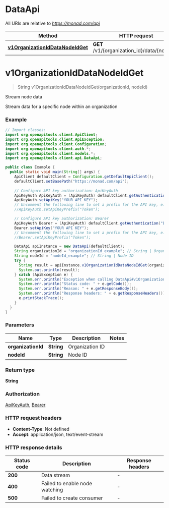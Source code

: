 # DataApi

All URIs are relative to *https://monad.com/api*

| Method | HTTP request | Description |
|------------- | ------------- | -------------|
| [**v1OrganizationIdDataNodeIdGet**](DataApi.md#v1OrganizationIdDataNodeIdGet) | **GET** /v1/{organization_id}/data/{node_id} | Stream node data |


<a id="v1OrganizationIdDataNodeIdGet"></a>
# **v1OrganizationIdDataNodeIdGet**
> String v1OrganizationIdDataNodeIdGet(organizationId, nodeId)

Stream node data

Stream data for a specific node within an organization

### Example
```java
// Import classes:
import org.openapitools.client.ApiClient;
import org.openapitools.client.ApiException;
import org.openapitools.client.Configuration;
import org.openapitools.client.auth.*;
import org.openapitools.client.models.*;
import org.openapitools.client.api.DataApi;

public class Example {
  public static void main(String[] args) {
    ApiClient defaultClient = Configuration.getDefaultApiClient();
    defaultClient.setBasePath("https://monad.com/api");
    
    // Configure API key authorization: ApiKeyAuth
    ApiKeyAuth ApiKeyAuth = (ApiKeyAuth) defaultClient.getAuthentication("ApiKeyAuth");
    ApiKeyAuth.setApiKey("YOUR API KEY");
    // Uncomment the following line to set a prefix for the API key, e.g. "Token" (defaults to null)
    //ApiKeyAuth.setApiKeyPrefix("Token");

    // Configure API key authorization: Bearer
    ApiKeyAuth Bearer = (ApiKeyAuth) defaultClient.getAuthentication("Bearer");
    Bearer.setApiKey("YOUR API KEY");
    // Uncomment the following line to set a prefix for the API key, e.g. "Token" (defaults to null)
    //Bearer.setApiKeyPrefix("Token");

    DataApi apiInstance = new DataApi(defaultClient);
    String organizationId = "organizationId_example"; // String | Organization ID
    String nodeId = "nodeId_example"; // String | Node ID
    try {
      String result = apiInstance.v1OrganizationIdDataNodeIdGet(organizationId, nodeId);
      System.out.println(result);
    } catch (ApiException e) {
      System.err.println("Exception when calling DataApi#v1OrganizationIdDataNodeIdGet");
      System.err.println("Status code: " + e.getCode());
      System.err.println("Reason: " + e.getResponseBody());
      System.err.println("Response headers: " + e.getResponseHeaders());
      e.printStackTrace();
    }
  }
}
```

### Parameters

| Name | Type | Description  | Notes |
|------------- | ------------- | ------------- | -------------|
| **organizationId** | **String**| Organization ID | |
| **nodeId** | **String**| Node ID | |

### Return type

**String**

### Authorization

[ApiKeyAuth](../README.md#ApiKeyAuth), [Bearer](../README.md#Bearer)

### HTTP request headers

 - **Content-Type**: Not defined
 - **Accept**: application/json, text/event-stream

### HTTP response details
| Status code | Description | Response headers |
|-------------|-------------|------------------|
| **200** | Data stream |  -  |
| **400** | Failed to enable node watching |  -  |
| **500** | Failed to create consumer |  -  |

